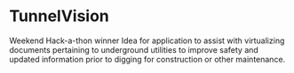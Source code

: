 # TunnelVision
Weekend Hack-a-thon winner 
Idea for application to assist with virtualizing documents pertaining to underground utilities to improve safety and updated information prior to digging for construction or other maintenance.
